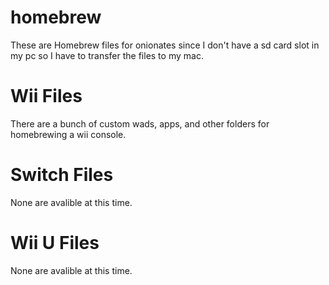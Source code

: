 # homebrew
These are Homebrew files for onionates since I don't have a sd card slot in my pc so I have to transfer the files to my mac.

# Wii Files
There are a bunch of custom wads, apps, and other folders for homebrewing a wii console.

# Switch Files
None are avalible at this time.

# Wii U Files
None are avalible at this time.
